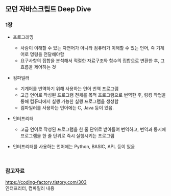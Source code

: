 ## 모던 자바스크립트 Deep Dive

### 1장

- 프로그래밍

  - 사람이 이해할 수 있는 자연어가 아니라 컴퓨터가 이해할 수 있는 언어, 즉 기계어로 명령을 전달해야함
  - 요구사항의 집합을 분석해서 적절한 자료구조와 함수의 집합으로 변환한 후, 그 흐름을 제어하는 것

- 컴파일러

  - 기계어를 번역하기 위해 사용하는 언어 번역 프로그램
  - 고급 언어로 작성된 프로그램 전체를 목적 프로그램으로 번역한 후, 링킹 작업을 통해 컴퓨터에서 실행 가능한 실행 프로그램을 생성함
  - 컴파일러를 사용하는 언어에는 C, Java 등이 있음.

- 인터프리터
  - 고급 언어로 작성된 프로그램을 한 줄 단위로 받아들여 번역하고, 번역과 동시에 프로그램을 한 줄 단위로 즉시 실행시키는 프로그램
- 인터프리터를 사용하는 언어에는 Python, BASIC, APL 등이 있음

<br>

### 참고자료

https://coding-factory.tistory.com/303  
인터프리터, 컴파일러 내용
